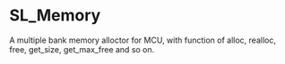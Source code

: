 # SL_Memory
A multiple bank memory alloctor for MCU, with function of alloc, realloc, free, get_size, get_max_free and so on.
